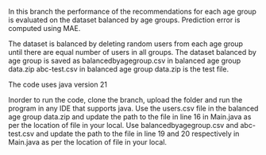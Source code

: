 In this branch the performance of the recommendations for each age group is evaluated on the dataset balanced by age groups.
Prediction error is computed using MAE.

The dataset is balanced by deleting random users from each age group until there are equal number of users in all groups. 
The dataset balanced by age group is saved as balancedbyagegroup.csv in balanced age group data.zip
abc-test.csv in balanced age group data.zip is the test file. 

The code uses java version 21 

Inorder to run the code, clone the branch, upload the folder and run the program in any IDE that supports java. 
Use the users.csv file in the balanced age group data.zip and update the path to the file in line 16 in Main.java as per the location of file in your local.
Use balancedbyagegroup.csv and abc-test.csv and update the path to the file in line 19 and 20 respectively in Main.java as per the location of file in your local.
